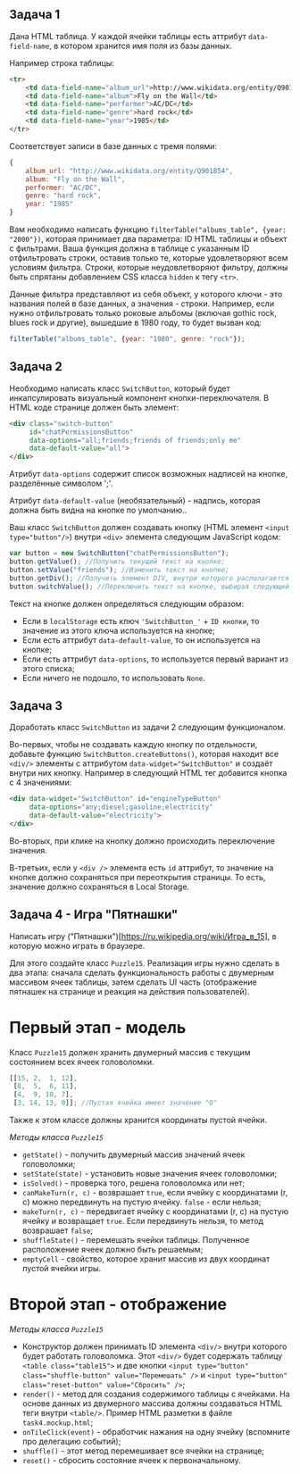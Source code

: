 Задача 1
--------

Дана HTML таблица. У каждой ячейки таблицы есть аттрибут `data-field-name`, в котором хранится имя поля из базы данных.

Например строка таблицы:

```html
<tr>
	<td data-field-name="album_url">http://www.wikidata.org/entity/Q901854</td>
	<td data-field-name="album">Fly on the Wall</td>
	<td data-field-name="performer">AC/DC</td>
	<td data-field-name="genre">hard rock</td>
	<td data-field-name="year">1985</td>
</tr>
```

Соответствует записи в базе данных с тремя полями:

```javascript
{
	album_url: "http://www.wikidata.org/entity/Q901854",
	album: "Fly on the Wall",
	performer: "AC/DC",
	genre: "hard rock",
	year: "1985"
}
```

Вам необходимо написать функцию `filterTable("albums_table", {year: "2000"})`, которая принимает два параметра: ID HTML таблицы и объект с фильтрами. Ваша функция должна в таблице с указанным ID отфильтровать строки, оставив только те, которые удовлетворяют всем условиям фильтра. Строки, которые неудовлетворяют фильтру, должны быть спрятаны добавлением CSS класса `hidden` к тегу `<tr>`.

Данные фильтра представляют из себя объект, у которого ключи - это названия полей в  базе данных, а значения - строки. Например, если нужно отфильтровать только роковые альбомы (включая gothic rock, blues rock и другие), вышедшие в 1980 году, то будет вызван код:

```javascript
filterTable("albums_table", {year: "1980", genre: "rock"});
```

Задача 2
--------

Необходимо написать класс `SwitchButton`, который будет инкапсулировать визуальный компонент кнопки-переключателя. В HTML коде странице должен быть элемент:

```html
<div class="switch-button"
     id="chatPermissionsButton"
     data-options="all;friends;friends of friends;only me"
     data-default-value="all">
</div>
```

Атрибут `data-options` содержит список возможных надписей на кнопке, разделённые символом ';'.

Атрибут `data-default-value` (необязательный) - надпись, которая должна быть видна на кнопке по умолчанию..

Ваш класс `SwitchButton` должен создавать кнопку (HTML элемент `<input type="button"/>`) внутри `<div>` элемента следующим JavaScript кодом:

```javascript
var button = new SwitchButton("chatPermissionsButton");
button.getValue(); //Получить текущий текст на кнопке;
button.setValue("friends"); //Изменить текст на кнопке;
button.getDiv(); //Получить элемент DIV, внутри которого располагается кнопка;
button.switchValue(); //Переключить текст на кнопке, выбирая следующий из списка "options";
```

Текст на кнопке должен определяться следующим образом:
* Если в `localStorage` есть ключ `'SwitchButton_'` + `ID кнопки`, то значение из этого ключа используется на кнопке;
* Если есть аттрибут `data-default-value`, то он используется на кнопке;
* Если есть аттрибут `data-options`, то используется первый вариант из этого списка;
* Если ничего не подошло, то использовать `None`.

Задача 3
--------

Доработать класс `SwitchButton` из задачи 2 следующим функционалом.

Во-первых, чтобы не создавать каждую кнопку по отдельности, добавьте функцию `SwitchButton.createButtons()`, которая находит все `<div/>` элементы с аттрибутом `data-widget="SwitchButton"` и создаёт внутри них кнопку. Например в следующий HTML тег добавится кнопка с 4 значениями:

```html
<div data-widget="SwitchButton" id="engineTypeButton"
     data-options="any;diesel;gasoline;electricity"
     data-default-value="electricity">
</div>
```

Во-вторых, при клике на кнопку должно происходить переключение значения.

В-третьих, если у `<div />` элемента есть `id` аттрибут, то значение на кнопке должно сохраняться при переоткрытия страницы. То есть, значение должно сохраняться в Local Storage.

Задача 4 - Игра "Пятнашки"
--------------------------

Написать игру ("Пятнашки")[https://ru.wikipedia.org/wiki/Игра_в_15], в которую можно играть в браузере.

Для этого создайте класс `Puzzle15`. Реализация игры нужно сделать в два этапа: сначала сделать функциональность работы с двумерным массивом ячеек таблицы, затем сделать UI часть (отображение пятнашек на странице и реакция на действия пользователей).

Первый этап - модель
====================

Класс `Puzzle15` должен хранить двумерный массив с текущим состоянием всех ячеек головоломки.

```javascript
[[15, 2,  1, 12],
 [8,  5,  6, 11],
 [4,  9, 10, 7],
 [3, 14, 13, 0]]; //Пустая ячейка имеет значение "0"
```

Также к этом классе должны хранится координаты пустой ячейки.

*Методы класса `Puzzle15`*

- `getState()` - получить двумерный массив значений ячеек головоломки;
- `setState(state)` - установить новые значения ячеек головоломки;
- `isSolved()` - проверка того, решена головоломка или нет;
- `canMakeTurn(r, c)` - возврашает `true`, если ячейку с координатами (r, c) можно передвинуть на пустую ячейку. `false` - если нельзя;
- `makeTurn(r, c)` - передвигает ячейку с координатами (r, c) на пустую ячейку и возвращает `true`. Если передвинуть нельзя, то метод возврашает `false`;
- `shuffleState()` - перемешать ячейки таблицы. Полученное расположение ячеек должно быть решаемым;
- `emptyCell` - свойство, которое хранит массив из двух координат пустой ячейки игры.


Второй этап - отображение
=========================

*Методы класса `Puzzle15`*

- Конструктор должен принимать ID элемента `<div/>` внутри которого будет работать головоломка. Этот `<div/>` будет содержать таблицу `<table class="table15">` и две кнопки `<input type="button" class="shuffle-button" value="Перемешать" />` и `<input type="button" class="reset-button" value="Сбросить" />`;
- `render()` - метод для создания содержимого таблицы с ячейками. На основе данных из двумерного массива должны создаваться HTML теги внутри `<table/>`. Пример HTML разметки в файле `task4.mockup.html`;
- `onTileClick(event)` - обработчик нажания на одну ячейку (вспомните про делегацию событий);
- `shuffle()` - этот метод перемешивает все ячейки на странице;
- `reset()` - сбросить состояние ячеек к первоначальному.
